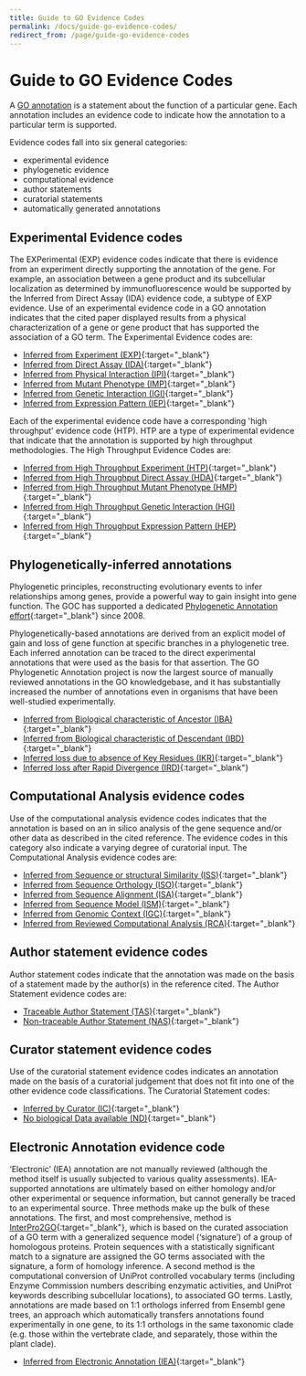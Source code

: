 ```yaml
---
title: Guide to GO Evidence Codes
permalink: /docs/guide-go-evidence-codes/
redirect_from: /page/guide-go-evidence-codes
---
```


# Guide to GO Evidence Codes

A [GO annotation](/docs/go-annotations/) is a statement about the function of a particular gene. Each annotation includes an evidence code to indicate how the annotation to a particular term is supported.

Evidence codes fall into six general categories:
* experimental evidence
* phylogenetic evidence
* computational evidence
* author statements
* curatorial statements
* automatically generated annotations


## Experimental Evidence codes

The EXPerimental (EXP) evidence codes indicate that there is evidence from an experiment directly supporting the annotation of the gene. For example, an association between a gene product and its subcellular localization as determined by immunofluorescence would be supported by the Inferred from Direct Assay (IDA) evidence code, a subtype of EXP evidence. Use of an experimental evidence code in a GO annotation indicates that the cited paper displayed results from a physical characterization of a gene or gene product that has supported the association of a GO term. The Experimental Evidence codes are:


* [Inferred from Experiment (EXP)](http://wiki.geneontology.org/index.php/Inferred_from_Experiment_(EXP)){:target="_blank"}
* [Inferred from Direct Assay (IDA)](http://wiki.geneontology.org/index.php/Inferred_from_Direct_Assay_(IDA)){:target="_blank"}
* [Inferred from Physical Interaction (IPI)](http://wiki.geneontology.org/index.php/Inferred_from_Physical_Interaction_(IPI)){:target="_blank"}
* [Inferred from Mutant Phenotype (IMP)](http://wiki.geneontology.org/index.php/Inferred_from_Mutant_Phenotype_(IMP)){:target="_blank"}
* [Inferred from Genetic Interaction (IGI)](http://wiki.geneontology.org/index.php/Inferred_from_Genetic_Interaction_(IGI)){:target="_blank"}
* [Inferred from Expression Pattern (IEP)](http://wiki.geneontology.org/index.php/Inferred_from_Expression_Pattern_(IEP)){:target="_blank"}

Each of the experimental evidence code have a corresponding 'high throughput' evidence code (HTP). HTP are a type of experimental evidence that indicate that the annotation is supported by high throughput methodologies. The High Throughput Evidence Codes are:

- [Inferred from High Throughput Experiment (HTP)](http://wiki.geneontology.org/index.php/Inferred_from_High_Throughput_Experiment_(HTP)){:target="_blank"}
- [Inferred from High Throughput Direct Assay (HDA)](http://wiki.geneontology.org/index.php/Inferred_from_High_Throughput_Direct_Assay_(HDA)){:target="_blank"}
- [Inferred from High Throughput Mutant Phenotype (HMP)](http://wiki.geneontology.org/index.php/Inferred_from_High_Throughput_Mutant_Phenotype_(HMP)){:target="_blank"}
- [Inferred from High Throughput Genetic Interaction (HGI)](http://wiki.geneontology.org/index.php/Inferred_from_High_Throughput_Genetic_Interaction_(HGI)){:target="_blank"}
- [Inferred from High Throughput Expression Pattern (HEP)](http://wiki.geneontology.org/index.php/Inferred_from_High_Throughput_Expression_Pattern_(HEP)){:target="_blank"}

## Phylogenetically-inferred annotations

Phylogenetic principles, reconstructing evolutionary events to infer relationships among genes, provide a powerful way to gain insight into gene function. The GOC has supported a dedicated [Phylogenetic Annotation effort](https://www.ncbi.nlm.nih.gov/pubmed/21873635){:target="_blank"} since 2008.

Phylogenetically-based annotations are derived from an explicit model of gain and loss of gene function at specific branches in a phylogenetic tree. Each inferred annotation can be traced to the direct experimental annotations that were used as the basis for that assertion. The GO Phylogenetic Annotation project is now the largest source of manually reviewed annotations in the GO knowledgebase, and it has substantially increased the number of annotations even in organisms that have been well-studied experimentally.

- [Inferred from Biological characteristic of Ancestor (IBA)](http://wiki.geneontology.org/index.php/Inferred_from_Biological_aspect_of_Ancestor_(IBA)){:target="_blank"}
- [Inferred from Biological characteristic of Descendant (IBD)](http://wiki.geneontology.org/index.php/Inferred_from_Biological_aspect_of_Descendant_(IBD)){:target="_blank"}
- [Inferred loss due to absence of Key Residues (IKR)](http://wiki.geneontology.org/index.php/Inferred_from_Key_Residues_(IKR)){:target="_blank"}
- [Inferred loss after Rapid Divergence (IRD)](http://wiki.geneontology.org/index.php/Inferred_from_Rapid_Divergence(IRD)){:target="_blank"}

## Computational Analysis evidence codes

Use of the computational analysis evidence codes indicates that the annotation is based on an in silico analysis of the gene sequence and/or other data as described in the cited reference. The evidence codes in this category also indicate a varying degree of curatorial input. The Computational Analysis evidence codes are:

- [Inferred from Sequence or structural Similarity (ISS)](http://wiki.geneontology.org/index.php/Inferred_from_Sequence_or_structural_Similarity_(ISS)){:target="_blank"}
- [Inferred from Sequence Orthology (ISO)](http://wiki.geneontology.org/index.php/Inferred_from_Sequence_Orthology_(ISO)){:target="_blank"}
- [Inferred from Sequence Alignment (ISA)](http://wiki.geneontology.org/index.php/Inferred_from_Sequence_Alignment_(ISA)){:target="_blank"}
- [Inferred from Sequence Model (ISM)](http://wiki.geneontology.org/index.php/Inferred_from_Sequence_Model_(ISM)){:target="_blank"}
- [Inferred from Genomic Context (IGC)](http://wiki.geneontology.org/index.php/Inferred_from_Genomic_Context_(IGC)){:target="_blank"}
- [Inferred from Reviewed Computational Analysis (RCA)](http://wiki.geneontology.org/index.php/Inferred_from_Reviewed_Computational_Analysis_(RCA)){:target="_blank"}

## Author statement evidence codes

Author statement codes indicate that the annotation was made on the basis of a statement made by the author(s) in the reference cited. The Author Statement evidence codes are:

- [Traceable Author Statement (TAS)](http://wiki.geneontology.org/index.php/Traceable_Author_Statement_(TAS)){:target="_blank"}
- [Non-traceable Author Statement (NAS)](http://wiki.geneontology.org/index.php/Non-traceable_Author_Statement_(NAS)){:target="_blank"}

## Curator statement evidence codes

Use of the curatorial statement evidence codes indicates an annotation made on the basis of a curatorial judgement that does not fit into one of the other evidence code classifications. The Curatorial Statement codes:

- [Inferred by Curator (IC)](http://wiki.geneontology.org/index.php/Inferred_by_Curator_(IC)){:target="_blank"}
- [No biological Data available (ND)](http://wiki.geneontology.org/index.php/No_biological_Data_available_(ND)_evidence_code){:target="_blank"}

## Electronic Annotation evidence code

‘Electronic’ (IEA) annotation are not manually reviewed (although the method itself is usually subjected to various quality assessments). IEA-supported annotations are ultimately based on either homology and/or other experimental or sequence information, but cannot generally be traced to an experimental source. Three methods make up the bulk of these annotations. The first, and most comprehensive, method is [InterPro2GO](https://www.ncbi.nlm.nih.gov/pubmed/27899635){:target="_blank"}, which is based on the curated association of a GO term with a generalized sequence model (‘signature’) of a group of homologous proteins. Protein sequences with a statistically significant match to a signature are assigned the GO terms associated with the signature, a form of homology inference. A second method is the computational conversion of UniProt controlled vocabulary terms (including Enzyme Commission numbers describing enzymatic activities, and UniProt keywords describing subcellular locations), to associated GO terms. Lastly, annotations are made based on 1:1 orthologs inferred from Ensembl gene trees, an approach which automatically transfers annotations found experimentally in one gene, to its 1:1 orthologs in the same taxonomic clade (e.g. those within the vertebrate clade, and separately, those within the plant clade).

- [Inferred from Electronic Annotation (IEA)](http://wiki.geneontology.org/index.php/Inferred_from_Electronic_Annotation_(IEA)){:target="_blank"}
